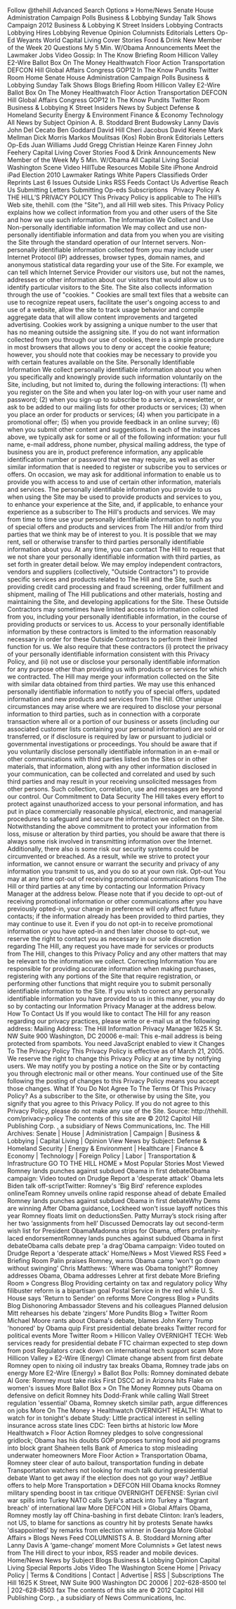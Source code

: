 Follow @thehill Advanced Search Options » Home/News Senate House Administration Campaign Polls Business & Lobbying Sunday Talk Shows Campaign 2012 Business & Lobbying K Street Insiders Lobbying Contracts Lobbying Hires Lobbying Revenue Opinion Columnists Editorials Letters Op-Ed Weyants World Capital Living Cover Stories Food & Drink New Member of the Week 20 Questions My 5 Min. W/Obama Announcements Meet the Lawmaker Jobs Video Gossip: In The Know Briefing Room Hillicon Valley E2-Wire Ballot Box On The Money Healthwatch Floor Action Transportation DEFCON Hill Global Affairs Congress GOP12 In The Know Pundits Twitter Room Home Senate House Administration Campaign Polls Business & Lobbying Sunday Talk Shows Blogs Briefing Room Hillicon Valley E2-Wire Ballot Box On The Money Healthwatch Floor Action Transportation DEFCON Hill Global Affairs Congress GOP12 In The Know Pundits Twitter Room Business & Lobbying K Street Insiders News by Subject Defense & Homeland Security Energy & Environment Finance & Economy Technology All News by Subject Opinion A. B. Stoddard Brent Budowsky Lanny Davis John Del Cecato Ben Goddard David Hill Cheri Jacobus David Keene Mark Mellman Dick Morris Markos Moulitsas (Kos) Robin Bronk Editorials Letters Op-Eds Juan Williams Judd Gregg Christian Heinze Karen Finney John Feehery Capital Living Cover Stories Food & Drink Announcements New Member of the Week My 5 Min. W/Obama All Capital Living Social Washington Scene Video HillTube Resources Mobile Site iPhone Android iPad Election 2010 Lawmaker Ratings White Papers Classifieds Order Reprints Last 6 Issues Outside Links RSS Feeds Contact Us Advertise Reach Us Submitting Letters Submitting Op-eds Subscriptions   Privacy Policy A THE HILL’S PRIVACY POLICY This Privacy Policy is applicable to The Hill’s Web site, thehill. com (the "Site"), and all Hill web sites. This Privacy Policy explains how we collect information from you and other users of the Site and how we use such information. The Information We Collect and Use Non-personally identifiable information We may collect and use non-personally identifiable information and data from you when you are visiting the Site through the standard operation of our Internet servers. Non-personally identifiable information collected from you may include user Internet Protocol (IP) addresses, browser types, domain names, and anonymous statistical data regarding your use of the Site. For example, we can tell which Internet Service Provider our visitors use, but not the names, addresses or other information about our visitors that would allow us to identify particular visitors to the Site. The Site also collects information through the use of "cookies. " Cookies are small text files that a website can use to recognize repeat users, facilitate the user's ongoing access to and use of a website, allow the site to track usage behavior and compile aggregate data that will allow content improvements and targeted advertising. Cookies work by assigning a unique number to the user that has no meaning outside the assigning site. If you do not want information collected from you through our use of cookies, there is a simple procedure in most browsers that allows you to deny or accept the cookie feature; however, you should note that cookies may be necessary to provide you with certain features available on the Site. Personally Identifiable Information We collect personally identifiable information about you when you specifically and knowingly provide such information voluntarily on the Site, including, but not limited to, during the following interactions: (1) when you register on the Site and when you later log-on with your user name and password; (2) when you sign-up to subscribe to a service, a newsletter, or ask to be added to our mailing lists for other products or services; (3) when you place an order for products or services; (4) when you participate in a promotional offer; (5) when you provide feedback in an online survey; (6) when you submit other content and suggestions. In each of the instances above, we typically ask for some or all of the following information: your full name, e-mail address, phone number, physical mailing address, the type of business you are in, product preference information, any applicable identification number or password that we may require, as well as other similar information that is needed to register or subscribe you to services or offers. On occasion, we may ask for additional information to enable us to provide you with access to and use of certain other information, materials and services. The personally identifiable information you provide to us when using the Site may be used to provide products and services to you, to enhance your experience at the Site, and, if applicable, to enhance your experience as a subscriber to The Hill's products and services. We may from time to time use your personally identifiable information to notify you of special offers and products and services from The Hill and/or from third parties that we think may be of interest to you. It is possible that we may rent, sell or otherwise transfer to third parties personally identifiable information about you. At any time, you can contact The Hill to request that we not share your personally identifiable information with third parties, as set forth in greater detail below. We may employ independent contractors, vendors and suppliers (collectively, "Outside Contractors") to provide specific services and products related to The Hill and the Site, such as providing credit card processing and fraud screening, order fulfillment and shipment, mailing of The Hill publications and other materials, hosting and maintaining the Site, and developing applications for the Site. These Outside Contractors may sometimes have limited access to information collected from you, including your personally identifiable information, in the course of providing products or services to us. Access to your personally identifiable information by these contractors is limited to the information reasonably necessary in order for these Outside Contractors to perform their limited function for us. We also require that these contractors (i) protect the privacy of your personally identifiable information consistent with this Privacy Policy, and (ii) not use or disclose your personally identifiable information for any purpose other than providing us with products or services for which we contracted. The Hill may merge your information collected on the Site with similar data obtained from third parties. We may use this enhanced personally identifiable information to notify you of special offers, updated information and new products and services from The Hill. Other unique circumstances may arise where we are required to disclose your personal information to third parties, such as in connection with a corporate transaction where all or a portion of our business or assets (including our associated customer lists containing your personal information) are sold or transferred, or if disclosure is required by law or pursuant to judicial or governmental investigations or proceedings. You should be aware that if you voluntarily disclose personally identifiable information in an e-mail or other communications with third parties listed on the Sites or in other materials, that information, along with any other information disclosed in your communication, can be collected and correlated and used by such third parties and may result in your receiving unsolicited messages from other persons. Such collection, correlation, use and messages are beyond our control. Our Commitment to Data Security The Hill takes every effort to protect against unauthorized access to your personal information, and has put in place commercially reasonable physical, electronic, and managerial procedures to safeguard and secure the information we collect on the Site. Notwithstanding the above commitment to protect your information from loss, misuse or alteration by third parties, you should be aware that there is always some risk involved in transmitting information over the Internet. Additionally, there also is some risk our security systems could be circumvented or breached. As a result, while we strive to protect your information, we cannot ensure or warrant the security and privacy of any information you transmit to us, and you do so at your own risk. Opt-out You may at any time opt-out of receiving promotional communications from The Hill or third parties at any time by contacting our Information Privacy Manager at the address below. Please note that if you decide to opt-out of receiving promotional information or other communications after you have previously opted-in, your change in preference will only affect future contacts; if the information already has been provided to third parties, they may continue to use it. Even if you do not opt-in to receive promotional information or you have opted-in and then later choose to opt-out, we reserve the right to contact you as necessary in our sole discretion regarding The Hill, any request you have made for services or products from The Hill, changes to this Privacy Policy and any other matters that may be relevant to the information we collect. Correcting Information You are responsible for providing accurate information when making purchases, registering with any portions of the Site that require registration, or performing other functions that might require you to submit personally identifiable information to the Site. If you wish to correct any personally identifiable information you have provided to us in this manner, you may do so by contacting our Information Privacy Manager at the address below. How To Contact Us If you would like to contact The Hill for any reason regarding our privacy practices, please write or e-mail us at the following address: Mailing Address: The Hill Information Privacy Manager 1625 K St. NW Suite 900 Washington, DC 20006 e-mail: This e-mail address is being protected from spambots. You need JavaScript enabled to view it Changes To The Privacy Policy This Privacy Policy is effective as of March 21, 2005. We reserve the right to change this Privacy Policy at any time by notifying users. We may notify you by posting a notice on the Site or by contacting you through electronic mail or other means. Your continued use of the Site following the posting of changes to this Privacy Policy means you accept those changes. What If You Do Not Agree To The Terms Of This Privacy Policy? As a subscriber to the Site, or otherwise by using the Site, you signify that you agree to this Privacy Policy. If you do not agree to this Privacy Policy, please do not make any use of the Site. Source: http://thehill. com/privacy-policy The contents of this site are © 2012 Capitol Hill Publishing Corp. , a subsidiary of News Communications, Inc. The Hill Archives: Senate | House | Administration | Campaign | Business & Lobbying | Capital Living | Opinion View News by Subject: Defense & Homeland Security | Energy & Environment | Healthcare | Finance & Economy | Technology | Foreign Policy | Labor | Transportation & Infrastructure GO TO THE HILL HOME » Most Popular Stories Most Viewed Romney lands punches against subdued Obama in first debateObama campaign: Video touted on Drudge Report a 'desperate attack' Obama lets Biden talk off-scriptTwitter: Romney's 'Big Bird' reference explodes onlineTeam Romney unveils online rapid response ahead of debate Emailed Romney lands punches against subdued Obama in first debateWhy Dems are winning After Obama guidance, Lockheed won't issue layoff notices this year Romney floats limit on deductionsSen. Patty Murray’s stock rising after her two ‘assignments from hell’ Discussed Democrats lay out second-term wish list for President ObamaMadonna strips for Obama, offers profanity-laced endorsementRomney lands punches against subdued Obama in first debateObama calls debate prep 'a drag'Obama campaign: Video touted on Drudge Report a 'desperate attack' Home/News » Most Viewed RSS Feed » Briefing Room Palin praises Romney, warns Obama camp 'won't go down without swinging' Chris Matthews: 'Where was Obama tonight?' Romney addresses Obama, Obama addresses Lehrer at first debate More Briefing Room » Congress Blog Providing certainty on tax and regulatory policy Why filibuster reform is a bipartisan goal Postal Service in the red while U. S. House says 'Return to Sender' on reforms More Congress Blog » Pundits Blog Dishonoring Ambassador Stevens and his colleagues Planned delusion Mitt rehearses his debate ‘zingers’ More Pundits Blog » Twitter Room Michael Moore rants about Obama's debate, blames John Kerry Trump 'honored' by Obama quip First presidential debate breaks Twitter record for political events More Twitter Room » Hillicon Valley OVERNIGHT TECH: Web services ready for presidential debate FTC chairman expected to step down from post Regulators crack down on international tech support scam More Hillicon Valley » E2-Wire (Energy) Climate change absent from first debate Romney open to nixing oil industry tax breaks Obama, Romney trade jabs on energy More E2-Wire (Energy) » Ballot Box Polls: Romney dominated debate Al Gore: Romney must take risks First DSCC ad in Arizona hits Flake on women's issues More Ballot Box » On The Money Romney puts Obama on defensive on deficit Romney hits Dodd-Frank while calling Wall Street regulation 'essential' Obama, Romney sketch similar path, argue differences on jobs More On The Money » Healthwatch OVERNIGHT HEALTH: What to watch for in tonight's debate Study: Little practical interest in selling insurance across state lines CDC: Teen births at historic low More Healthwatch » Floor Action Romney pledges to solve congressional gridlock; Obama has his doubts GOP proposes turning food aid programs into block grant Shaheen tells Bank of America to stop misleading underwater homeowners More Floor Action » Transportation Obama, Romney steer clear of auto bailout, transportation funding in debate Transportation watchers not looking for much talk during presidential debate Want to get away if the election does not go your way? JetBlue offers to help More Transportation » DEFCON Hill Obama knocks Romney military spending boost in tax critique OVERNIGHT DEFENSE: Syrian civil war spills into Turkey NATO calls Syria's attack into Turkey a 'flagrant breach' of international law More DEFCON Hill » Global Affairs Obama, Romney mostly lay off China-bashing in first debate Clinton: Iran’s leaders, not US, to blame for sanctions as country hit by protests Senate hawks 'disappointed' by remarks from election winner in Georgia More Global Affairs » Blogs News Feed COLUMNISTS A. B. Stoddard Morning after Lanny Davis A ‘game-change’ moment More Columnists » Get latest news from The Hill direct to your inbox, RSS reader and mobile devices. Home/News News by Subject Blogs Business & Lobbying Opinion Capital Living Special Reports Jobs Video The Washington Scene Home | Privacy Policy | Terms & Conditions | Contact | Advertise | RSS | Subscriptions The Hill 1625 K Street, NW Suite 900 Washington DC 20006 | 202-628-8500 tel | 202-628-8503 fax The contents of this site are © 2012 Capitol Hill Publishing Corp. , a subsidiary of News Communications, Inc.